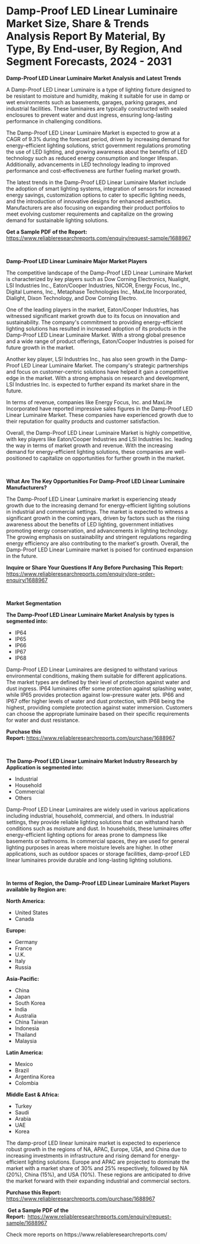 <p><h1>Damp-Proof LED Linear Luminaire Market Size, Share & Trends Analysis Report By Material, By Type, By End-user, By Region, And Segment Forecasts, 2024 - 2031</h1></p><p><strong>Damp-Proof LED Linear Luminaire Market Analysis and Latest Trends</strong></p>
<p><p>A Damp-Proof LED Linear Luminaire is a type of lighting fixture designed to be resistant to moisture and humidity, making it suitable for use in damp or wet environments such as basements, garages, parking garages, and industrial facilities. These luminaires are typically constructed with sealed enclosures to prevent water and dust ingress, ensuring long-lasting performance in challenging conditions.</p><p>The Damp-Proof LED Linear Luminaire Market is expected to grow at a CAGR of 9.3% during the forecast period, driven by increasing demand for energy-efficient lighting solutions, strict government regulations promoting the use of LED lighting, and growing awareness about the benefits of LED technology such as reduced energy consumption and longer lifespan. Additionally, advancements in LED technology leading to improved performance and cost-effectiveness are further fueling market growth.</p><p>The latest trends in the Damp-Proof LED Linear Luminaire Market include the adoption of smart lighting systems, integration of sensors for increased energy savings, customization options to cater to specific lighting needs, and the introduction of innovative designs for enhanced aesthetics. Manufacturers are also focusing on expanding their product portfolios to meet evolving customer requirements and capitalize on the growing demand for sustainable lighting solutions.</p></p>
<p><strong>Get a Sample PDF of the Report:&nbsp;</strong> <a href="https://www.reliableresearchreports.com/enquiry/request-sample/1688967">https://www.reliableresearchreports.com/enquiry/request-sample/1688967</a></p>
<p>&nbsp;</p>
<p><strong>Damp-Proof LED Linear Luminaire Major Market Players</strong></p>
<p><p>The competitive landscape of the Damp-Proof LED Linear Luminaire Market is characterized by key players such as Dow Corning Electronics, Nualight, LSI Industries Inc., Eaton/Cooper Industries, NICOR, Energy Focus, Inc., Digital Lumens, Inc., Metaphase Technologies Inc., MaxLite Incorporated, Dialight, Dixon Technology, and Dow Corning Electro. </p><p>One of the leading players in the market, Eaton/Cooper Industries, has witnessed significant market growth due to its focus on innovation and sustainability. The company's commitment to providing energy-efficient lighting solutions has resulted in increased adoption of its products in the Damp-Proof LED Linear Luminaire Market. With a strong global presence and a wide range of product offerings, Eaton/Cooper Industries is poised for future growth in the market.</p><p>Another key player, LSI Industries Inc., has also seen growth in the Damp-Proof LED Linear Luminaire Market. The company's strategic partnerships and focus on customer-centric solutions have helped it gain a competitive edge in the market. With a strong emphasis on research and development, LSI Industries Inc. is expected to further expand its market share in the future.</p><p>In terms of revenue, companies like Energy Focus, Inc. and MaxLite Incorporated have reported impressive sales figures in the Damp-Proof LED Linear Luminaire Market. These companies have experienced growth due to their reputation for quality products and customer satisfaction. </p><p>Overall, the Damp-Proof LED Linear Luminaire Market is highly competitive, with key players like Eaton/Cooper Industries and LSI Industries Inc. leading the way in terms of market growth and revenue. With the increasing demand for energy-efficient lighting solutions, these companies are well-positioned to capitalize on opportunities for further growth in the market.</p></p>
<p>&nbsp;</p>
<p><strong>What Are The Key Opportunities For Damp-Proof LED Linear Luminaire Manufacturers?</strong></p>
<p><p>The Damp-Proof LED Linear Luminaire market is experiencing steady growth due to the increasing demand for energy-efficient lighting solutions in industrial and commercial settings. The market is expected to witness a significant growth in the coming years, driven by factors such as the rising awareness about the benefits of LED lighting, government initiatives promoting energy conservation, and advancements in lighting technology. The growing emphasis on sustainability and stringent regulations regarding energy efficiency are also contributing to the market's growth. Overall, the Damp-Proof LED Linear Luminaire market is poised for continued expansion in the future.</p></p>
<p><strong>Inquire or Share Your Questions If Any Before Purchasing This Report:</strong> <a href="https://www.reliableresearchreports.com/enquiry/pre-order-enquiry/1688967">https://www.reliableresearchreports.com/enquiry/pre-order-enquiry/1688967</a></p>
<p>&nbsp;</p>
<p><strong>Market Segmentation</strong></p>
<p><strong>The Damp-Proof LED Linear Luminaire Market Analysis by types is segmented into:</strong></p>
<p><ul><li>IP64</li><li>IP65</li><li>IP66</li><li>IP67</li><li>IP68</li></ul></p>
<p><p>Damp-Proof LED Linear Luminaires are designed to withstand various environmental conditions, making them suitable for different applications. The market types are defined by their level of protection against water and dust ingress. IP64 luminaires offer some protection against splashing water, while IP65 provides protection against low-pressure water jets. IP66 and IP67 offer higher levels of water and dust protection, with IP68 being the highest, providing complete protection against water immersion. Customers can choose the appropriate luminaire based on their specific requirements for water and dust resistance.</p></p>
<p><strong>Purchase this Report:&nbsp;</strong><a href="https://www.reliableresearchreports.com/purchase/1688967">https://www.reliableresearchreports.com/purchase/1688967</a></p>
<p>&nbsp;</p>
<p><strong>The Damp-Proof LED Linear Luminaire Market Industry Research by Application is segmented into:</strong></p>
<p><ul><li>Industrial</li><li>Household</li><li>Commercial</li><li>Others</li></ul></p>
<p><p>Damp-Proof LED Linear Luminaires are widely used in various applications including industrial, household, commercial, and others. In industrial settings, they provide reliable lighting solutions that can withstand harsh conditions such as moisture and dust. In households, these luminaires offer energy-efficient lighting options for areas prone to dampness like basements or bathrooms. In commercial spaces, they are used for general lighting purposes in areas where moisture levels are higher. In other applications, such as outdoor spaces or storage facilities, damp-proof LED linear luminaires provide durable and long-lasting lighting solutions.</p></p>
<p>&nbsp;</p>
<p><strong>In terms of Region, the Damp-Proof LED Linear Luminaire Market Players available by Region are:</strong></p>
<p>
    <p> <strong> North America: </strong>
        <ul>
            <li>United States</li>
            <li>Canada</li>
        </ul>
        </p> 
    <p> <strong> Europe: </strong>
        <ul>
            <li>Germany</li>
            <li>France</li>
            <li>U.K.</li>
            <li>Italy</li>
            <li>Russia</li>
        </ul>
        </p> 
    <p> <strong> Asia-Pacific: </strong>
        <ul>
            <li>China</li>
            <li>Japan</li>
            <li>South Korea</li>
            <li>India</li>
            <li>Australia</li>
            <li>China Taiwan</li>
            <li>Indonesia</li>
            <li>Thailand</li>
            <li>Malaysia</li>
        </ul>
        </p> 
    <p> <strong> Latin America: </strong>
        <ul>
            <li>Mexico</li>
            <li>Brazil</li>
            <li>Argentina Korea</li>
            <li>Colombia</li>
        </ul>
        </p> 
    <p> <strong> Middle East & Africa: </strong>
        <ul>
            <li>Turkey</li>
            <li>Saudi</li>
            <li>Arabia</li>
            <li>UAE</li>
            <li>Korea</li>
        </ul>
    </p>
    </p>
<p><p>The damp-proof LED linear luminaire market is expected to experience robust growth in the regions of NA, APAC, Europe, USA, and China due to increasing investments in infrastructure and rising demand for energy-efficient lighting solutions. Europe and APAC are projected to dominate the market with a market share of 30% and 25% respectively, followed by NA (20%), China (15%), and USA (10%). These regions are anticipated to drive the market forward with their expanding industrial and commercial sectors.</p></p>
<p><strong>Purchase this Report: </strong><a href="https://www.reliableresearchreports.com/purchase/1688967">https://www.reliableresearchreports.com/purchase/1688967</a></p>
<p>&nbsp;<strong>Get a Sample PDF of the Report:&nbsp;&nbsp;</strong><a href="https://www.reliableresearchreports.com/enquiry/request-sample/1688967">https://www.reliableresearchreports.com/enquiry/request-sample/1688967</a></p>
<p><strong></strong></p>
<p>Check more reports on https://www.reliableresearchreports.com/</p>
